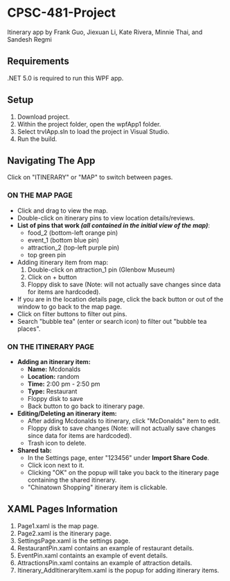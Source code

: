 # CPSC-481-Project
Itinerary app by Frank Guo, Jiexuan Li, Kate Rivera, Minnie Thai, and Sandesh Regmi

## Requirements
.NET 5.0 is required to run this WPF app.

## Setup
1. Download project.
2. Within the project folder, open the wpfApp1 folder.
3. Select trvlApp.sln to load the project in Visual Studio.
4. Run the build.

## Navigating The App
Click on "ITINERARY" or "MAP" to switch between pages.
### ON THE MAP PAGE
- Click and drag to view the map.
- Double-click on itinerary pins to view location details/reviews.
- **List of pins that work *(all contained in the initial view of the map)***: 
  - food_2 (bottom-left orange pin)
  - event_1 (bottom blue pin)
  - attraction_2 (top-left purple pin)
  - top green pin
- Adding itinerary item from map:
  1. Double-click on attraction_1 pin (Glenbow Museum)
  2. Click on + button
  3. Floppy disk to save (Note: will not actually save changes since data for items are hardcoded).
- If you are in the location details page, click the back button or out of the window to go back to the map page.
- Click on filter buttons to filter out pins.
- Search "bubble tea" (enter or search icon) to filter out "bubble tea places".
### ON THE ITINERARY PAGE
- **Adding an itinerary item:**
  - **Name:** Mcdonalds
  - **Location:** random
  - **Time:** 2:00 pm - 2:50 pm
  - **Type:** Restaurant
  - Floppy disk to save
  - Back button to go back to itinerary page.
- **Editing/Deleting an itinerary item:**
  - After adding Mcdonalds to itinerary, click "McDonalds" item to edit.
  - Floppy disk to save changes (Note: will not actually save changes since data for items are hardcoded).
  - Trash icon to delete.
- **Shared tab:**
  - In the Settings page, enter "123456" under **Import Share Code**.
  - Click icon next to it.
  - Clicking "OK" on the popup will take you back to the itinerary page containing the shared itinerary.
  - "Chinatown Shopping" itinerary item is clickable.

## XAML Pages Information
1. Page1.xaml is the map page.
2. Page2.xaml is the itinerary page.
3. SettingsPage.xaml is the settings page.
4. RestaurantPin.xaml contains an example of restaurant details.
5. EventPin.xaml containts an example of event details.
6. AttractionsPin.xaml contains an example of attraction details.
7. Itinerary_AddItineraryItem.xaml is the popup for adding itinerary items.

